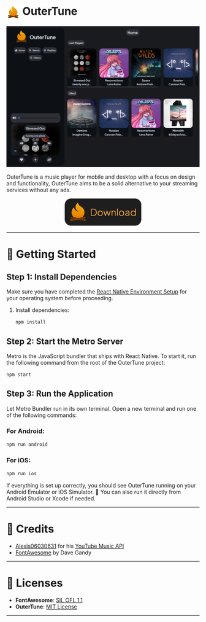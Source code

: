 # <img src="res/icon.png" alt="OuterTune Icon" width="35" height="35" style="vertical-align: middle;"> OuterTune
 
<div align="center">
    <img src="res/screenshot.png" alt="OuterTune Screenshot" width="700">
</div>

OuterTune is a music player for mobile and desktop with a focus on design and functionality, OuterTune aims to be a solid alternative to your streaming services without any ads.

<div align="center">
    <a href="https://github.com/DylanAkp/OuterTune/releases/latest">
        <img src="res/download.png" alt="Download Button" width="200">
    </a>
</div>

---

# 🚀 Getting Started

## Step 1: Install Dependencies

Make sure you have completed the [React Native Environment Setup](https://reactnative.dev/docs/environment-setup) for your operating system before proceeding.

1. Install dependencies:
   ```bash
   npm install
   ```

## Step 2: Start the Metro Server

Metro is the JavaScript bundler that ships with React Native. To start it, run the following command from the root of the OuterTune project:

```bash
npm start
```

## Step 3: Run the Application

Let Metro Bundler run in its own terminal. Open a new terminal and run one of the following commands:

### For Android:

```bash
npm run android
```

### For iOS:

```bash
npm run ios
```

If everything is set up correctly, you should see OuterTune running on your Android Emulator or iOS Simulator. 📱 You can also run it directly from Android Studio or Xcode if needed.

---

# 🙌 Credits

- [Alexis06030631](https://github.com/Alexis06030631/) for his [YouTube Music API](https://github.com/Alexis06030631/yt_music_api)
- [FontAwesome](http://fontawesome.io) by Dave Gandy

---

# 📜 Licenses

- **FontAwesome**: [SIL OFL 1.1](https://openfontlicense.org/)
- **OuterTune**: [MIT License](https://opensource.org/license/mit)

---